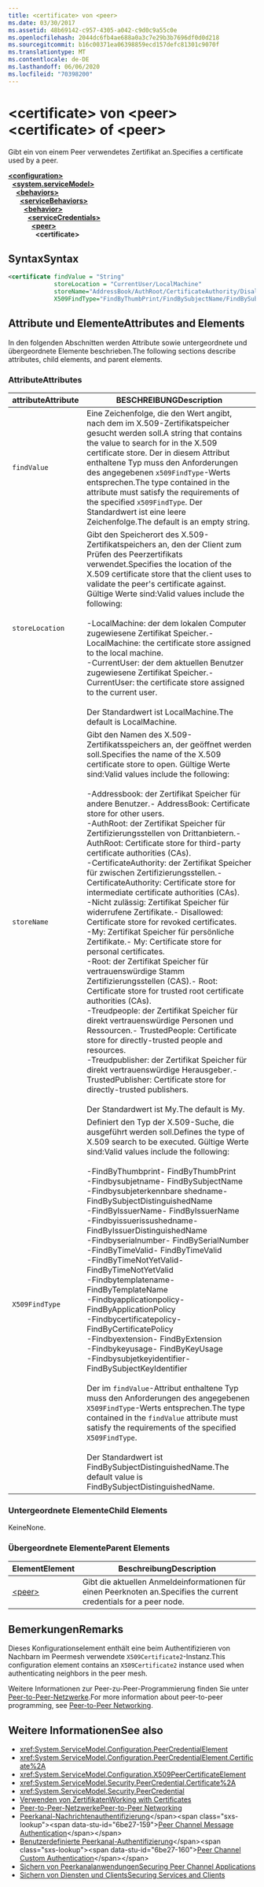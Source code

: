 ```yaml
---
title: <certificate> von <peer>
ms.date: 03/30/2017
ms.assetid: 48b69142-c957-4305-a042-c9d0c9a55c0e
ms.openlocfilehash: 2044dc6fb4ae688a0a3c7e29b3b7696df0d0d218
ms.sourcegitcommit: b16c00371ea06398859ecd157defc81301c9070f
ms.translationtype: MT
ms.contentlocale: de-DE
ms.lasthandoff: 06/06/2020
ms.locfileid: "70398200"
---
```

# <a name="certificate-of-peer"></a><span data-ttu-id="6be27-102">\<certificate> von \<peer></span><span class="sxs-lookup"><span data-stu-id="6be27-102">\<certificate> of \<peer></span></span>
<span data-ttu-id="6be27-103">Gibt ein von einem Peer verwendetes Zertifikat an.</span><span class="sxs-lookup"><span data-stu-id="6be27-103">Specifies a certificate used by a peer.</span></span>  
  
[**\<configuration>**](../configuration-element.md)\
&nbsp;&nbsp;[**\<system.serviceModel>**](system-servicemodel.md)\
&nbsp;&nbsp;&nbsp;&nbsp;[**\<behaviors>**](behaviors.md)\
&nbsp;&nbsp;&nbsp;&nbsp;&nbsp;&nbsp;[**\<serviceBehaviors>**](servicebehaviors.md)\
&nbsp;&nbsp;&nbsp;&nbsp;&nbsp;&nbsp;&nbsp;&nbsp;[**\<behavior>**](behavior-of-servicebehaviors.md)\
&nbsp;&nbsp;&nbsp;&nbsp;&nbsp;&nbsp;&nbsp;&nbsp;&nbsp;&nbsp;[**\<serviceCredentials>**](servicecredentials.md)\
&nbsp;&nbsp;&nbsp;&nbsp;&nbsp;&nbsp;&nbsp;&nbsp;&nbsp;&nbsp;&nbsp;&nbsp;[**\<peer>**](peer-of-servicecredentials.md)\
&nbsp;&nbsp;&nbsp;&nbsp;&nbsp;&nbsp;&nbsp;&nbsp;&nbsp;&nbsp;&nbsp;&nbsp;&nbsp;&nbsp;**\<certificate>**  
  
## <a name="syntax"></a><span data-ttu-id="6be27-104">Syntax</span><span class="sxs-lookup"><span data-stu-id="6be27-104">Syntax</span></span>  
  
```xml  
<certificate findValue = "String"
             storeLocation = "CurrentUser/LocalMachine"
             storeName="AddressBook/AuthRoot/CertificateAuthority/Disallowed/My/Root/TrustedPeople/TrustedPublisher"
             X509FindType="FindByThumbPrint/FindBySubjectName/FindBySubjectDistinguishedName/FindByIssuerName/FindByIssuerDistinguishedName/FindBySerialNumber/FindByTimeValid/FindByTimeNotYetValid/FindByTemplateName/FindByApplicationPolicy/FindByCertificatePolicy/FindByExtension/FindByKeyUsage/FindBySubjectKeyIdentifier" />
```  
  
## <a name="attributes-and-elements"></a><span data-ttu-id="6be27-105">Attribute und Elemente</span><span class="sxs-lookup"><span data-stu-id="6be27-105">Attributes and Elements</span></span>  
 <span data-ttu-id="6be27-106">In den folgenden Abschnitten werden Attribute sowie untergeordnete und übergeordnete Elemente beschrieben.</span><span class="sxs-lookup"><span data-stu-id="6be27-106">The following sections describe attributes, child elements, and parent elements.</span></span>  
  
### <a name="attributes"></a><span data-ttu-id="6be27-107">Attribute</span><span class="sxs-lookup"><span data-stu-id="6be27-107">Attributes</span></span>  
  
|<span data-ttu-id="6be27-108">attribute</span><span class="sxs-lookup"><span data-stu-id="6be27-108">Attribute</span></span>|<span data-ttu-id="6be27-109">BESCHREIBUNG</span><span class="sxs-lookup"><span data-stu-id="6be27-109">Description</span></span>|  
|---------------|-----------------|  
|`findValue`|<span data-ttu-id="6be27-110">Eine Zeichenfolge, die den Wert angibt, nach dem im X.509-Zertifikatspeicher gesucht werden soll.</span><span class="sxs-lookup"><span data-stu-id="6be27-110">A string that contains the value to search for in the X.509 certificate store.</span></span> <span data-ttu-id="6be27-111">Der in diesem Attribut enthaltene Typ muss den Anforderungen des angegebenen `x509FindType`-Werts entsprechen.</span><span class="sxs-lookup"><span data-stu-id="6be27-111">The type contained in the attribute must satisfy the requirements of the specified `x509FindType`.</span></span> <span data-ttu-id="6be27-112">Der Standardwert ist eine leere Zeichenfolge.</span><span class="sxs-lookup"><span data-stu-id="6be27-112">The default is an empty string.</span></span>|  
|`storeLocation`|<span data-ttu-id="6be27-113">Gibt den Speicherort des X.509-Zertifikatspeichers an, den der Client zum Prüfen des Peerzertifikats verwendet.</span><span class="sxs-lookup"><span data-stu-id="6be27-113">Specifies the location of the X.509 certificate store that the client uses to validate the peer's certificate against.</span></span> <span data-ttu-id="6be27-114">Gültige Werte sind:</span><span class="sxs-lookup"><span data-stu-id="6be27-114">Valid values include the following:</span></span><br /><br /> <span data-ttu-id="6be27-115">-LocalMachine: der dem lokalen Computer zugewiesene Zertifikat Speicher.</span><span class="sxs-lookup"><span data-stu-id="6be27-115">-   LocalMachine: the certificate store assigned to the local machine.</span></span><br /><span data-ttu-id="6be27-116">-CurrentUser: der dem aktuellen Benutzer zugewiesene Zertifikat Speicher.</span><span class="sxs-lookup"><span data-stu-id="6be27-116">-   CurrentUser: the certificate store assigned to the current user.</span></span><br /><br /> <span data-ttu-id="6be27-117">Der Standardwert ist LocalMachine.</span><span class="sxs-lookup"><span data-stu-id="6be27-117">The default is LocalMachine.</span></span>|  
|`storeName`|<span data-ttu-id="6be27-118">Gibt den Namen des X.509-Zertifikatsspeichers an, der geöffnet werden soll.</span><span class="sxs-lookup"><span data-stu-id="6be27-118">Specifies the name of the X.509 certificate store to open.</span></span> <span data-ttu-id="6be27-119">Gültige Werte sind:</span><span class="sxs-lookup"><span data-stu-id="6be27-119">Valid values include the following:</span></span><br /><br /> <span data-ttu-id="6be27-120">-Addressbook: der Zertifikat Speicher für andere Benutzer.</span><span class="sxs-lookup"><span data-stu-id="6be27-120">-   AddressBook: Certificate store for other users.</span></span><br /><span data-ttu-id="6be27-121">-AuthRoot: der Zertifikat Speicher für Zertifizierungsstellen von Drittanbietern.</span><span class="sxs-lookup"><span data-stu-id="6be27-121">-   AuthRoot: Certificate store for third-party certificate authorities (CAs).</span></span><br /><span data-ttu-id="6be27-122">-CertificateAuthority: der Zertifikat Speicher für zwischen Zertifizierungsstellen.</span><span class="sxs-lookup"><span data-stu-id="6be27-122">-   CertificateAuthority: Certificate store for intermediate certificate authorities (CAs).</span></span><br /><span data-ttu-id="6be27-123">-Nicht zulässig: Zertifikat Speicher für widerrufene Zertifikate.</span><span class="sxs-lookup"><span data-stu-id="6be27-123">-   Disallowed: Certificate store for revoked certificates.</span></span><br /><span data-ttu-id="6be27-124">-My: Zertifikat Speicher für persönliche Zertifikate.</span><span class="sxs-lookup"><span data-stu-id="6be27-124">-   My: Certificate store for personal certificates.</span></span><br /><span data-ttu-id="6be27-125">-Root: der Zertifikat Speicher für vertrauenswürdige Stamm Zertifizierungsstellen (CAS).</span><span class="sxs-lookup"><span data-stu-id="6be27-125">-   Root: Certificate store for trusted root certificate authorities (CAs).</span></span><br /><span data-ttu-id="6be27-126">-Treudpeople: der Zertifikat Speicher für direkt vertrauenswürdige Personen und Ressourcen.</span><span class="sxs-lookup"><span data-stu-id="6be27-126">-   TrustedPeople: Certificate store for directly-trusted people and resources.</span></span><br /><span data-ttu-id="6be27-127">-Treudpublisher: der Zertifikat Speicher für direkt vertrauenswürdige Herausgeber.</span><span class="sxs-lookup"><span data-stu-id="6be27-127">-   TrustedPublisher: Certificate store for directly-trusted publishers.</span></span><br /><br /> <span data-ttu-id="6be27-128">Der Standardwert ist My.</span><span class="sxs-lookup"><span data-stu-id="6be27-128">The default is My.</span></span>|  
|`X509FindType`|<span data-ttu-id="6be27-129">Definiert den Typ der X.509-Suche, die ausgeführt werden soll.</span><span class="sxs-lookup"><span data-stu-id="6be27-129">Defines the type of X.509 search to be executed.</span></span> <span data-ttu-id="6be27-130">Gültige Werte sind:</span><span class="sxs-lookup"><span data-stu-id="6be27-130">Valid values include the following:</span></span><br /><br /> <span data-ttu-id="6be27-131">-FindByThumbprint</span><span class="sxs-lookup"><span data-stu-id="6be27-131">-   FindByThumbPrint</span></span><br /><span data-ttu-id="6be27-132">-Findbysubjetname</span><span class="sxs-lookup"><span data-stu-id="6be27-132">-   FindBySubjectName</span></span><br /><span data-ttu-id="6be27-133">-Findbysubjeterkennbare shedname</span><span class="sxs-lookup"><span data-stu-id="6be27-133">-   FindBySubjectDistinguishedName</span></span><br /><span data-ttu-id="6be27-134">-FindByIssuerName</span><span class="sxs-lookup"><span data-stu-id="6be27-134">-   FindByIssuerName</span></span><br /><span data-ttu-id="6be27-135">-Findbyissuerissushedname</span><span class="sxs-lookup"><span data-stu-id="6be27-135">-   FindByIssuerDistinguishedName</span></span><br /><span data-ttu-id="6be27-136">-Findbyserialnumber</span><span class="sxs-lookup"><span data-stu-id="6be27-136">-   FindBySerialNumber</span></span><br /><span data-ttu-id="6be27-137">-FindByTimeValid</span><span class="sxs-lookup"><span data-stu-id="6be27-137">-   FindByTimeValid</span></span><br /><span data-ttu-id="6be27-138">-FindByTimeNotYetValid</span><span class="sxs-lookup"><span data-stu-id="6be27-138">-   FindByTimeNotYetValid</span></span><br /><span data-ttu-id="6be27-139">-Findbytemplatename</span><span class="sxs-lookup"><span data-stu-id="6be27-139">-   FindByTemplateName</span></span><br /><span data-ttu-id="6be27-140">-Findbyapplicationpolicy</span><span class="sxs-lookup"><span data-stu-id="6be27-140">-   FindByApplicationPolicy</span></span><br /><span data-ttu-id="6be27-141">-Findbycertificatepolicy</span><span class="sxs-lookup"><span data-stu-id="6be27-141">-   FindByCertificatePolicy</span></span><br /><span data-ttu-id="6be27-142">-Findbyextension</span><span class="sxs-lookup"><span data-stu-id="6be27-142">-   FindByExtension</span></span><br /><span data-ttu-id="6be27-143">-Findbykeyusage</span><span class="sxs-lookup"><span data-stu-id="6be27-143">-   FindByKeyUsage</span></span><br /><span data-ttu-id="6be27-144">-Findbysubjetkeyidentifier</span><span class="sxs-lookup"><span data-stu-id="6be27-144">-   FindBySubjectKeyIdentifier</span></span><br /><br /> <span data-ttu-id="6be27-145">Der im `findValue`-Attribut enthaltene Typ muss den Anforderungen des angegebenen `X509FindType`-Werts entsprechen.</span><span class="sxs-lookup"><span data-stu-id="6be27-145">The type contained in the `findValue` attribute must satisfy the requirements of the specified `X509FindType`.</span></span><br /><br /> <span data-ttu-id="6be27-146">Der Standardwert ist FindBySubjectDistinguishedName.</span><span class="sxs-lookup"><span data-stu-id="6be27-146">The default value is FindBySubjectDistinguishedName.</span></span>|  
  
### <a name="child-elements"></a><span data-ttu-id="6be27-147">Untergeordnete Elemente</span><span class="sxs-lookup"><span data-stu-id="6be27-147">Child Elements</span></span>  
 <span data-ttu-id="6be27-148">Keine</span><span class="sxs-lookup"><span data-stu-id="6be27-148">None.</span></span>  
  
### <a name="parent-elements"></a><span data-ttu-id="6be27-149">Übergeordnete Elemente</span><span class="sxs-lookup"><span data-stu-id="6be27-149">Parent Elements</span></span>  
  
|<span data-ttu-id="6be27-150">Element</span><span class="sxs-lookup"><span data-stu-id="6be27-150">Element</span></span>|<span data-ttu-id="6be27-151">Beschreibung</span><span class="sxs-lookup"><span data-stu-id="6be27-151">Description</span></span>|  
|-------------|-----------------|  
|[\<peer>](peer-of-servicecredentials.md)|<span data-ttu-id="6be27-152">Gibt die aktuellen Anmeldeinformationen für einen Peerknoten an.</span><span class="sxs-lookup"><span data-stu-id="6be27-152">Specifies the current credentials for a peer node.</span></span>|  
  
## <a name="remarks"></a><span data-ttu-id="6be27-153">Bemerkungen</span><span class="sxs-lookup"><span data-stu-id="6be27-153">Remarks</span></span>  
 <span data-ttu-id="6be27-154">Dieses Konfigurationselement enthält eine beim Authentifizieren von Nachbarn im Peermesh verwendete `X509Certificate2`-Instanz.</span><span class="sxs-lookup"><span data-stu-id="6be27-154">This configuration element contains an `X509Certificate2` instance used when authenticating neighbors in the peer mesh.</span></span>  
  
 <span data-ttu-id="6be27-155">Weitere Informationen zur Peer-zu-Peer-Programmierung finden Sie unter [Peer-to-Peer-Netzwerke](../../../wcf/feature-details/peer-to-peer-networking.md).</span><span class="sxs-lookup"><span data-stu-id="6be27-155">For more information about peer-to-peer programming, see [Peer-to-Peer Networking](../../../wcf/feature-details/peer-to-peer-networking.md).</span></span>  
  
## <a name="see-also"></a><span data-ttu-id="6be27-156">Weitere Informationen</span><span class="sxs-lookup"><span data-stu-id="6be27-156">See also</span></span>

- <xref:System.ServiceModel.Configuration.PeerCredentialElement>
- <xref:System.ServiceModel.Configuration.PeerCredentialElement.Certificate%2A>
- <xref:System.ServiceModel.Configuration.X509PeerCertificateElement>
- <xref:System.ServiceModel.Security.PeerCredential.Certificate%2A>
- <xref:System.ServiceModel.Security.PeerCredential>
- [<span data-ttu-id="6be27-157">Verwenden von Zertifikaten</span><span class="sxs-lookup"><span data-stu-id="6be27-157">Working with Certificates</span></span>](../../../wcf/feature-details/working-with-certificates.md)
- [<span data-ttu-id="6be27-158">Peer-to-Peer-Netzwerke</span><span class="sxs-lookup"><span data-stu-id="6be27-158">Peer-to-Peer Networking</span></span>](../../../wcf/feature-details/peer-to-peer-networking.md)
- <span data-ttu-id="6be27-159">[Peerkanal-Nachrichtenauthentifizierung](https://docs.microsoft.com/previous-versions/dotnet/netframework-3.5/aa967730(v=vs.90))</span><span class="sxs-lookup"><span data-stu-id="6be27-159">[Peer Channel Message Authentication](https://docs.microsoft.com/previous-versions/dotnet/netframework-3.5/aa967730(v=vs.90))</span></span>
- <span data-ttu-id="6be27-160">[Benutzerdefinierte Peerkanal-Authentifizierung](https://docs.microsoft.com/previous-versions/dotnet/netframework-3.5/ms751447(v=vs.90))</span><span class="sxs-lookup"><span data-stu-id="6be27-160">[Peer Channel Custom Authentication](https://docs.microsoft.com/previous-versions/dotnet/netframework-3.5/ms751447(v=vs.90))</span></span>
- [<span data-ttu-id="6be27-161">Sichern von Peerkanalanwendungen</span><span class="sxs-lookup"><span data-stu-id="6be27-161">Securing Peer Channel Applications</span></span>](../../../wcf/feature-details/securing-peer-channel-applications.md)
- [<span data-ttu-id="6be27-162">Sichern von Diensten und Clients</span><span class="sxs-lookup"><span data-stu-id="6be27-162">Securing Services and Clients</span></span>](../../../wcf/feature-details/securing-services-and-clients.md)

